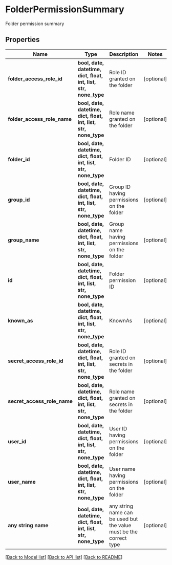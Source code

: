 # FolderPermissionSummary

Folder permission summary

## Properties
Name | Type | Description | Notes
------------ | ------------- | ------------- | -------------
**folder_access_role_id** | **bool, date, datetime, dict, float, int, list, str, none_type** | Role ID granted on the folder | [optional] 
**folder_access_role_name** | **bool, date, datetime, dict, float, int, list, str, none_type** | Role name granted on the folder | [optional] 
**folder_id** | **bool, date, datetime, dict, float, int, list, str, none_type** | Folder ID | [optional] 
**group_id** | **bool, date, datetime, dict, float, int, list, str, none_type** | Group ID having permissions on the folder | [optional] 
**group_name** | **bool, date, datetime, dict, float, int, list, str, none_type** | Group name having permissions on the folder | [optional] 
**id** | **bool, date, datetime, dict, float, int, list, str, none_type** | Folder permission ID | [optional] 
**known_as** | **bool, date, datetime, dict, float, int, list, str, none_type** | KnownAs | [optional] 
**secret_access_role_id** | **bool, date, datetime, dict, float, int, list, str, none_type** | Role ID granted on secrets in the folder | [optional] 
**secret_access_role_name** | **bool, date, datetime, dict, float, int, list, str, none_type** | Role name granted on secrets in the folder | [optional] 
**user_id** | **bool, date, datetime, dict, float, int, list, str, none_type** | User ID having permissions on the folder | [optional] 
**user_name** | **bool, date, datetime, dict, float, int, list, str, none_type** | User name having permissions on the folder | [optional] 
**any string name** | **bool, date, datetime, dict, float, int, list, str, none_type** | any string name can be used but the value must be the correct type | [optional]

[[Back to Model list]](../README.md#documentation-for-models) [[Back to API list]](../README.md#documentation-for-api-endpoints) [[Back to README]](../README.md)


